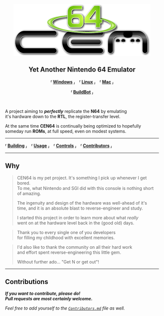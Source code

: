 
<div align = 'center'>
    <img src = 'Source/assets/logo.png'/>
    <h2>Yet Another Nintendo 64 Emulator</h2>
</div>

<div align = 'center'>
    <p><b>⸢ <a href = 'https://www.cen64.com/uploads/stable/cen64-windows-x86_64.exe'>Windows</a> ⸥ ⸢ <a href = 'https://www.cen64.com/uploads/stable/cen64-debian9-x86_64'>Linux</a> ⸥ ⸢ <a href = 'https://github.com/n64dev/cen64/docs/Building.md'>Mac</a> ⸥</b></p>
    <p><b>⸢ <a href = 'https://github-buildbot.cen64.com/builders'>BuildBot</a> ⸥</b></p>
</div>

<br>

A project aiming to ***perfectly*** replicate the **N64** by emulating <br>
it's hardware down to the **RTL**, the register-transfer level.

At the same time **CEN64** is continually being optimized to hopefully <br>
someday run **ROMs**, at full speed, even on modest systems.

---

**⸢ [Building] ⸥ ⸢ [Usage] ⸥ ⸢ [Controls] ⸥ ⸢ [Contributors] ⸥**

---

## Why

> CEN64 is my pet project. It's something I pick up whenever I get bored. <br>
> To me, what Nintendo and SGI did with this console is nothing short of amazing. <br>
>
> The ingenuity and design of the hardware was well-ahead of it's <br>
> time, and it is an absolute blast to reverse-engineer and study.
>
> I started this project in order to learn more about what *really* <br>
> went on at the hardware level back in the (good old) days.

> Thank you to every single one of you developers <br>
> for filling my childhood with excellent memories.

> I'd also like to thank the community on all their hard work <br>
> and effort spent reverse-engineering this little gem.
>
> Without further ado... "Get N or get out"!

---

## Contributions

***If you want to contribute, please do!*** <br>
***Pull requests are most certainly welcome.***

*Feel free to add yourself to the [`Contributors.md`][Contributors] file as well.*


<!----------------------------------------------------------------------------->

[Building]: docs/Building.md
[Usage]: docs/Usage.md
[Controls]: docs/Controls.md
[Contributors]: docs/Contributors.md
